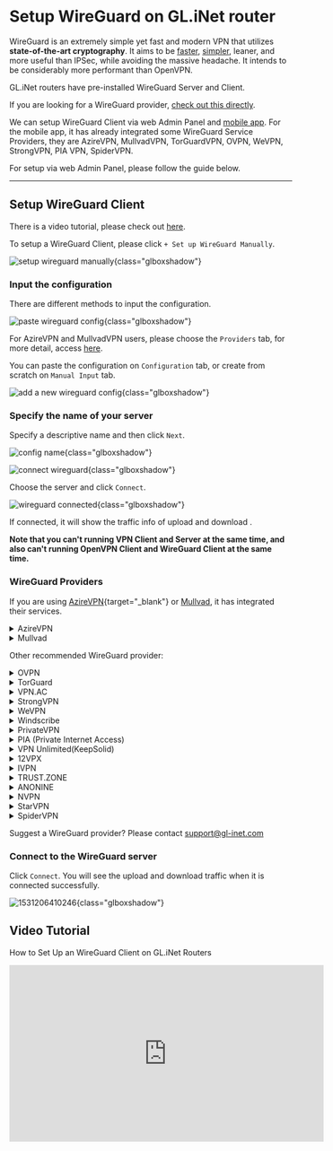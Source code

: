 # Setup WireGuard on GL.iNet router

WireGuard is an extremely simple yet fast and modern VPN that utilizes **state-of-the-art cryptography**. It aims to be [faster](https://www.wireguard.com/performance/), [simpler](https://www.wireguard.com/quickstart/), leaner, and more useful than IPSec, while avoiding the massive headache. It intends to be considerably more performant than OpenVPN. 

GL.iNet routers have pre-installed WireGuard Server and Client.

If you are looking for a WireGuard provider, [check out this directly](#wireguard-providers).

We can setup WireGuard Client via web Admin Panel and [mobile app](../mobile_app). For the mobile app, it has already integrated some WireGuard Service Providers, they are AzireVPN, MullvadVPN, TorGuardVPN, OVPN, WeVPN, StrongVPN, PIA VPN, SpiderVPN.

For setup via web Admin Panel, please follow the guide below.

---

## Setup WireGuard Client

There is a video tutorial, please check out [here](#video-tutorial).

To setup a WireGuard Client, please click `+ Set up WireGuard Manually`.

![setup wireguard manually](https://static.gl-inet.com/docs/en/3/tutorials/wireguard_client/setup_wireguard_manually.png){class="glboxshadow"}

### Input the configuration

There are different methods to input the configuration.

![paste wireguard config](https://static.gl-inet.com/docs/en/3/tutorials/wireguard_client/paste_wireguard_config.png){class="glboxshadow"}

For AzireVPN and MullvadVPN users, please choose the `Providers` tab, for more detail, access [here](#wireguard-providers).

You can paste the configuration on `Configuration` tab, or create from scratch on `Manual Input` tab.

![add a new wireguard config](https://static.gl-inet.com/docs/en/3/tutorials/wireguard_client/add_a_new_wireguard_config.png){class="glboxshadow"}

### Specify the name of your server

Specify a descriptive name and then click `Next`.

![config name](https://static.gl-inet.com/docs/en/3/tutorials/wireguard_client/input_config_name.png){class="glboxshadow"}

![connect wireguard](https://static.gl-inet.com/docs/en/3/tutorials/wireguard_client/wireguard_connect.png){class="glboxshadow"}

Choose the server and click `Connect`.

![wireguard connected](https://static.gl-inet.com/docs/en/3/tutorials/wireguard_client/wireguard_connected.png){class="glboxshadow"}

If connected, it will show the traffic info of upload and download .

**Note that you can't running VPN Client and Server at the same time, and also can't running OpenVPN Client and WireGuard Client at the same time.**

### WireGuard Providers

If you are using [AzireVPN](https://www.azirevpn.com/aff/9x7wisg4){target="_blank"} or [Mullvad](https://mullvad.net/), it has integrated their services.

<details>
  <summary>AzireVPN</summary>
  <ul>
    <li>
      <p>
        Select <a href="https://www.azirevpn.com/aff/9x7wisg4" target="_blank">AzireVPN</a> as the provider, enter your User Name and Password and then click `Next`.
      </p>
      <p>
        <img class="glboxshadow" src="https://static.gl-inet.com/docs/en/3/tutorials/wireguard_client/azirevpn/setup_azirevpn.png" alt="Configuraion" />
      </p>
      <p>It will take several minutes to get configs, please be patient.</p>
    </li>
    <li>You can also use <a href="../mobile_app">mobile app</a> to setup AzireVPN.</li>
  </ul>
</details>

<details>
  <summary>Mullvad</summary>
  <ul>
    <li>
      <p>
        Select Mullvad as the provider, enter your Account Number and then click "Add" to finish the WireGuard Client setup.
      </p>
      <p>
        <img class="glboxshadow" src="https://static.gl-inet.com/docs/en/3/tutorials/wireguard_client/mullvadvpn/setup_mullvadvpn.png" alt="Configuraion" />
      </p>
      <p>
        It will take several minutes to get configs, please be patient.
      </p>
    </li>
    <li>You can also use <a href="../mobile_app">mobile app</a> to setup Mullvad.</li>
  </ul>
</details>

Other recommended WireGuard provider:

<details>
  <summary>OVPN</summary>
  <p>
    <a href="https://www.ovpn.com/en?ref=glinet" target="_blank">Office Website</a>
  </p>
  <ol type="1">
    <li>
      <p>
        Login <a href="https://www.ovpn.com/en?ref=glinet" target="_blank">www.ovpn.com</a>, find the menu below to get WireGuard configuration files.
      </p>
      <p>
        <img class="glboxshadow" alt="" src="https://static.gl-inet.com/docs/en/3/tutorials/wireguard_client/ovpn/get_wireguard_configuration_files.jpg"/>
      </p>
    </li>
    <li>
      <p>Click Generate WireGuard keys, choose the server you wanted, then download the config.</p>
      <p>
        <img class="glboxshadow" alt="" src="https://static.gl-inet.com/docs/en/3/tutorials/wireguard_client/ovpn/download_wireguard_configuration_files.jpg"/>
      </p>
    </li>
    <li>
      <p>
        Open the config by text edit software, copy the content.
      </p>
      <p>
        The config may contain IPv6 content, as GL.iNet routers is not support IPv6 good enough, so please delete the IPv6 content. I have a example show below, the highlight content is the IPv6 content.
      </p>
      <p>
        <img class="glboxshadow" alt="remove wireguard ipv6 content" src="https://static.gl-inet.com/docs/en/3/tutorials/wireguard_client/ovpn/remove_wireguard_ipv6_content.jpg" />
      </p>
    </li>
    <li>
      <p>
        Login web Admin Panel, VPN --> WireGuard Client --> Set up WireGuard Manually
      </p>
      <p>
        <img class="glboxshadow" alt="setup wireguard manually" src="https://static.gl-inet.com/docs/en/3/tutorials/wireguard_client/setup_wireguard_manually.png" />
      </p>
    </li>
    <li>
      <p>
        Paste the configuration text to the Configuration windows. Click <b>Next</b>
      </p>
      <p>
        <img class="glboxshadow" alt="paste wireguard config" src="https://static.gl-inet.com/docs/en/3/tutorials/wireguard_client/add_a_new_wireguard_config.png" />
      </p>
    </li>
    <li>
      <p>
        Specify the name of your server and click <b>Add</b>
      </p>
      <p>
        <img class="glboxshadow" alt="input config name" src="https://static.gl-inet.com/docs/en/3/tutorials/wireguard_client/input_config_name.png" />
      </p>
    </li>
    <li>
      <p>
        Connect to the WireGuard server by clicking <b>Connect</b>
      </p>
      <p>
        <img class="glboxshadow" alt="connect wireguard" src="https://static.gl-inet.com/docs/en/3/tutorials/wireguard_client/wireguard_connect.png" />
      </p>
    </li>
    <li>
      <p>
        You will see the upload and download traffic when it is connected successfully.
      </p>
      <p>
        <img class="glboxshadow" alt="wiregaurd connected" src="https://static.gl-inet.com/docs/en/3/tutorials/wireguard_client/wireguard_connected.png" />
      </p>
    </li>
    <li>You can also use <a href="../mobile_app">mobile app</a> to setup OVPN.</li>
  </ol>
</details>

<details>
  <summary>TorGuard</summary>
  <p>
    <a href="https://torguard.net/aff.php?aff=3040" target="_blank">Official Website</a>
  </p>
  <ol type="1">
    <li>
      <p>
        If you are using <a href="https://torguard.net/aff.php?aff=3040" target="_blank">TorGuard</a>, you need to login the control panel and find <b>Config Generator</b> from the <b>Tools</b> menu. 
      </p>
      <p>
        <img class="glboxshadow" alt="torguard enable wireguard access" src="https://static.gl-inet.com/docs/en/3/tutorials/wireguard_client/torguard/torguard_menu.jpg" />
      </p>
    </li>
    <li>
      <p>
        On the Config Generator page, choose <b>VPN Tunnel type</b> to WireGuard, select <b>VPN Server</b>, input <b>VPN Username</b> and <b>VPN Password</b>, click <b>Generate Config</b> button, wait a second, you will find the config on <b>Config Output</b> section.
      </p>
      <p>
        <img class="glboxshadow" alt="torguard generate wireguard config" src="https://static.gl-inet.com/docs/en/3/tutorials/wireguard_client/torguard/torguard_generate_wireguard_config.png" />
      </p>
      <p>
        You can find the <b>VPN Username</b> and <b>VPN Password</b> below
      </p>
      <p>
        <img class="glboxshadow" alt="torguard vpn username vpn password" src="https://static.gl-inet.com/docs/en/3/tutorials/wireguard_client/torguard/torguard_vpnusername_vpnpassword.png" />
      </p>
    </li>
    <li>
      <p>
        Copy the config content. Please note that the first line is <b># TorGuard WireGuard Config</b>, delete the first line before copy it.
      </p>
    </li>
    <li>
      <p>Login web Admin Panel, VPN --> WireGuard Client --> Set up WireGuard Manually</p>
      <p>
        <img class="glboxshadow" alt="setup wireguard manually" src="https://static.gl-inet.com/docs/en/3/tutorials/wireguard_client/setup_wireguard_manually.png" />
      </p>
    </li>
    <li>
      <p>Paste the configuration text to the Configuration windows. Click <b>Next</b></p>
      <p>
        <img class="glboxshadow" alt="paste wireguard config" src="https://static.gl-inet.com/docs/en/3/tutorials/wireguard_client/add_a_new_wireguard_config.png" />
      </p>
    </li>
    <li>
      <p>Specify the name of your server and click <b>Add</b></p>
      <p>
        <img class="glboxshadow" alt="input config name" src="https://static.gl-inet.com/docs/en/3/tutorials/wireguard_client/input_config_name.png" />
      </p>
    </li>
    <li>
      <p>Connect to the WireGuard server by clicking <b>Connect</b></p>
      <p>
        <img class="glboxshadow" alt="connect wireguard" src="https://static.gl-inet.com/docs/en/3/tutorials/wireguard_client/wireguard_connect.png" />
      </p>
    </li>
    <li>
      <p>You will see the upload and download traffic when it is connected successfully.</p>
      <p>
        <img class="glboxshadow" alt="wiregaurd connected" src="https://static.gl-inet.com/docs/en/3/tutorials/wireguard_client/wireguard_connected.png" />
      </p>
    </li>
    <li>You can also use <a href="../mobile_app">mobile app</a> to setup TorguardVPN.</li>
  </ol>
  <p>
    <a href="https://torguard.net/knowledgebase.php?action=displayarticle&id=250" target="_blank">Refer link</a>
  </p>
</details>

<details>
  <summary>VPN.AC</summary>
  <p>
    <a href="https://vpn.ac/aff.php?aff=1424" target="_blank">Official Website</a>
  </p>
  <ol type="1">
    <li>
      <p>If you are using <a href="https://vpn.ac/aff.php?aff=1424" target="_blank">VPN.AC</a>, you need to login the control panel and find WireGuard Manager from the "Services" menu. </p>
      <p><img class="glboxshadow" alt="VPN.AC WireGuard Manager" src="https://static.gl-inet.com/docs/en/3/tutorials/wireguard_client/vpnac/vpn.ac_wireguard_manager.jpg" /></p>
    </li>
    <li>
      <p>Create the config and download.</p>
      <p><img class="glboxshadow" alt="VPN.AC create wireguard profiles" src="https://static.gl-inet.com/docs/en/3/tutorials/wireguard_client/vpnac/vpn.ac_create_wireguard_profiles.jpg" /></p>
    </li>
    <li>
      <p>Extract file, open the config by text edit software, copy the content.</p>
    </li>
    <li>
      <p>Login web Admin Panel, VPN --> WireGuard Client --> Set up WireGuard Manually</p>
      <p><img class="glboxshadow" alt="setup wireguard manually" src="https://static.gl-inet.com/docs/en/3/tutorials/wireguard_client/setup_wireguard_manually.png" /></p>
    </li>
    <li>
      <p>Paste the configuration text to the Configuration windows. Click <b>Next</b></p>
      <p><img class="glboxshadow" alt="paste wireguard config" src="https://static.gl-inet.com/docs/en/3/tutorials/wireguard_client/add_a_new_wireguard_config.png" /></p>
    </li>
    <li>
      <p>Specify the name of your server and click <b>Add</b></p>
      <p><img class="glboxshadow" alt="input config name" src="https://static.gl-inet.com/docs/en/3/tutorials/wireguard_client/input_config_name.png" /></p>
    </li>
    <li>
      <p>Connect to the WireGuard server by clicking <b>Connect</b></p>
      <p><img class="glboxshadow" alt="connect wireguard" src="https://static.gl-inet.com/docs/en/3/tutorials/wireguard_client/wireguard_connect.png" /></p>
    </li>
    <li>
      <p>You will see the upload and download traffic when it is connected successfully.</p>
      <p><img class="glboxshadow" alt="wiregaurd connected" src="https://static.gl-inet.com/docs/en/3/tutorials/wireguard_client/wireguard_connected.png" /></p>
    </li>
  </ol>
</details>

<details>
  <summary>StrongVPN</summary>
  <p>
    <a href="https://strongvpn.com/?tr_aid=5ac44bd241ca7" target="_blank">Official Website</a>
  </p>
  <ol type="1">
    <li>
      <p>If you are using <a href="https://strongvpn.com/?tr_aid=5ac44bd241ca7" target="_blank">StrongVPN</a>, sign in at <a href="https://wg.strongvpn.com" target="_blank">https://wg.strongvpn.com</a></p>
    </li>
    <li>
      <p>Select a location from the drop down menu, click <b>GENERATE</b>, open the downloaded text file.</p>
      <p><img class="glboxshadow" alt="strongvpn wireguard configuration generator" src="https://static.gl-inet.com/docs/en/3/tutorials/wireguard_client/strongvpn/strongvpn_wireguard_configuration_generator.png" /></p>
    </li>
    <li>
      <p>Open the config by text edit software, copy the content.</p>
    </li>
    <li>
      <p>Login web Admin Panel, VPN --> WireGuard Client --> Set up WireGuard Manually</p>
      <p><img class="glboxshadow" alt="setup wireguard manually" src="https://static.gl-inet.com/docs/en/3/tutorials/wireguard_client/setup_wireguard_manually.png" /></p>
    </li>
    <li>
      <p>Paste the configuration text to the Configuration windows. Click <b>Next</b></p>
      <p><img class="glboxshadow" alt="paste wireguard config" src="https://static.gl-inet.com/docs/en/3/tutorials/wireguard_client/add_a_new_wireguard_config.png" /></p>
    </li>
    <li>
      <p>Specify the name of your server and click <b>Add</b></p>
      <p><img class="glboxshadow" alt="input config name" src="https://static.gl-inet.com/docs/en/3/tutorials/wireguard_client/input_config_name.png" /></p>
    </li>
    <li>
      <p>Connect to the WireGuard server by clicking <b>Connect</b></p>
      <p><img class="glboxshadow" alt="connect wireguard" src="https://static.gl-inet.com/docs/en/3/tutorials/wireguard_client/wireguard_connect.png" /></p>
    </li>
    <li>
      <p>You will see the upload and download traffic when it is connected successfully.</p>
      <p><img class="glboxshadow" alt="wiregaurd connected" src="https://static.gl-inet.com/docs/en/3/tutorials/wireguard_client/wireguard_connected.png" /></p>
    </li>
    <li>You can also use <a href="../mobile_app">mobile app</a> to setup StrongVPN.</li>
  </ol>
  <p>
    <a href="https://support.strongvpn.com/hc/en-us/articles/360035942554-WireGuard-GLiNet-Routers" target="_blank">Refer link</a>
  </p>
</details>

<details>
  <summary>WeVPN</summary>
  <p><a href="https://www.wevpn.com/aff/glinet" target="_blank">Official Website</a></p>
  <ol type="1">
    <li>
      <p>Access the Members Area to make a custom config using the Config Generator.</p>
      <p><img class="glboxshadow" alt="wevpn manual configuration generator" src="https://static.gl-inet.com/docs/en/3/tutorials/wireguard_client/wevpn/wevpn_1.jpg" /></p>
    </li>
    <li>
      <p>When you select the WireGuard protocol, you will need to select <b>Add device</b> for the region selected.</p>
      <p><img class="glboxshadow" alt="wevpn manual configuration generator" src="https://static.gl-inet.com/docs/en/3/tutorials/wireguard_client/wevpn/wevpn_2.jpg" /></p>
    </li>
    <li>
      <p>Select the Download option. Open it by a text editor, copy the content.</p>
    </li>
    <li>
      <p>Login web Admin Panel, VPN --> WireGuard Client --> Set up WireGuard Manually</p>
      <p><img class="glboxshadow" alt="setup wireguard manually" src="https://static.gl-inet.com/docs/en/3/tutorials/wireguard_client/setup_wireguard_manually.png" /></p>
    </li>
    <li>
      <p>Paste the configuration text to the Configuration windows. Click <b>Next</b></p>
      <p><img class="glboxshadow" alt="paste wireguard config" src="https://static.gl-inet.com/docs/en/3/tutorials/wireguard_client/add_a_new_wireguard_config.png" /></p>
    </li>
    <li>
      <p>Specify the name of your server and click <b>Add</b></p>
      <p><img class="glboxshadow" alt="input config name" src="https://static.gl-inet.com/docs/en/3/tutorials/wireguard_client/input_config_name.png" /></p>
    </li>
    <li>
      <p>Connect to the WireGuard server by clicking <b>Connect</b></p>
      <p><img class="glboxshadow" alt="connect wireguard" src="https://static.gl-inet.com/docs/en/3/tutorials/wireguard_client/wireguard_connect.png" /></p>
    </li>
    <li>
      <p>You will see the upload and download traffic when it is connected successfully.</p>
      <p><img class="glboxshadow" alt="wiregaurd connected" src="https://static.gl-inet.com/docs/en/3/tutorials/wireguard_client/wireguard_connected.png" /></p>
    </li>
    <li>You can also use <a href="../mobile_app">mobile app</a> to setup WeVPN.</li>
  </ol>
  <p><a href="https://wevpn.com/support/hc/en-us/search/click?data=BAh7CjoHaWRsKwgmhcHUUwA6CXR5cGVJIgxhcnRpY2xlBjoGRVQ6CHVybEkiTWh0dHBzOi8vd2V2cG4uemVuZGVzay5jb20vaGMvZW4tdXMvYXJ0aWNsZXMvMzYwMDUxNzM3ODk0LVdpcmVndWFyZC1TZXR1cAY7B1Q6DnNlYXJjaF9pZEkiKTg1MzYyYTliLTFiNjQtNDgxZi1hOTZiLTIzMTE3NzQ4ZGMwMwY7B0Y6CXJhbmtpBg%3D%3D--708754fd43f05b5496036ebe0747c5a6dac84bf3">Refer link</a></p>
</details>

<details>
  <summary>Windscribe</summary>
  <p><a href="https://windscribe.com/" target="_blank">Official Website</a></p>
  <ol type="1">
    <li>
      <p>Login then access the <a href="https://windscribe.com/getconfig/wireguard">WireGuard Config Generator</a>. Select location and port you'd like to use, then click Download Config.</p>
      <p><img class="glboxshadow" alt="windscribe WireGuard Config Generator" src="https://static.gl-inet.com/docs/en/3/tutorials/wireguard_client/windscribe/windscribe_01.jpg" /></p>
    </li>
    <li>
      <p>Open it by a text editor, copy the content.</p>
    </li>
    <li>
      <p>Login web Admin Panel, VPN --> WireGuard Client --> Set up WireGuard Manually</p>
      <p><img class="glboxshadow" alt="setup wireguard manually" src="https://static.gl-inet.com/docs/en/3/tutorials/wireguard_client/setup_wireguard_manually.png" /></p>
    </li>
    <li>
      <p>Paste the configuration text to the Configuration windows. Click <b>Next</b></p>
      <p><img class="glboxshadow" alt="paste wireguard config" src="https://static.gl-inet.com/docs/en/3/tutorials/wireguard_client/add_a_new_wireguard_config.png" /></p>
    </li>
    <li>
      <p>Specify the name of your server and click <b>Add</b></p>
      <p><img class="glboxshadow" alt="input config name" src="https://static.gl-inet.com/docs/en/3/tutorials/wireguard_client/input_config_name.png" /></p>
    </li>
    <li>
      <p>Connect to the WireGuard server by clicking <b>Connect</b></p>
      <p><img class="glboxshadow" alt="connect wireguard" src="https://static.gl-inet.com/docs/en/3/tutorials/wireguard_client/wireguard_connect.png" /></p>
    </li>
    <li>
      <p>You will see the upload and download traffic when it is connected successfully.</p>
      <p><img class="glboxshadow" alt="wiregaurd connected" src="https://static.gl-inet.com/docs/en/3/tutorials/wireguard_client/wireguard_connected.png" /></p>
    </li>
  </ol>
  </ol>
</details>

<details>
  <summary>PrivateVPN</summary>
  <p><a href="https://affiliate.privatevpn.com/scripts/click.php?a_aid=5e3a511658bc3" target="_blank">Official Website</a></p>
  <ol type="1">
    <li>
      <p>Login then access the <a href="https://privatevpn.com/control-panel" target="_blank">Control panel</a></p>
      <p><img class="glboxshadow" alt="PrivateVPN Control panel" src="https://static.gl-inet.com/docs/en/3/tutorials/wireguard_client/privatevpn/privatevpn_wireguard_1.jpg" /></p>
    </li>
    <li>
      <p>Select a server</p>
      <p><img class="glboxshadow" alt="select a server" src="https://static.gl-inet.com/docs/en/3/tutorials/wireguard_client/privatevpn/privatevpn_wireguard_2.jpg" /></p>
    </li>
    <li>
      <p>Click GENERATE CONFIG, then copy the config.</p>
      <p><img class="glboxshadow" alt="generate config" src="https://static.gl-inet.com/docs/en/3/tutorials/wireguard_client/privatevpn/privatevpn_wireguard_3.jpg" /></p>
    </li>
    <li>
      <p>Paste the configuration text to the Configuration windows. Click <b>Next</b></p>
      <p><img class="glboxshadow" alt="paste wireguard config" src="https://static.gl-inet.com/docs/en/3/tutorials/wireguard_client/add_a_new_wireguard_config.png" /></p>
    </li>
    <li>
      <p>Specify the name of your server and click <b>Add</b></p>
      <p><img class="glboxshadow" alt="input config name" src="https://static.gl-inet.com/docs/en/3/tutorials/wireguard_client/input_config_name.png" /></p>
    </li>
    <li>
      <p>Connect to the WireGuard server by clicking <b>Connect</b></p>
      <p><img class="glboxshadow" alt="connect wireguard" src="https://static.gl-inet.com/docs/en/3/tutorials/wireguard_client/wireguard_connect.png" /></p>
    </li>
    <li>
      <p>You will see the upload and download traffic when it is connected successfully.</p>
      <p><img class="glboxshadow" alt="wiregaurd connected" src="https://static.gl-inet.com/docs/en/3/tutorials/wireguard_client/wireguard_connected.png" /></p>
    </li>
  </ol>
</details>


<details>
  <summary>PIA (Private Internet Access)</summary>
  <p>
    <a href="https://privateinternetaccess.com/offer/GLiNET_71dx4t8bl" target="_blank">Official Website</a>
  </p>
  <p>It can't downlaod the WireGaurd configs from its website, please use <a href="../mobile_app">mobile app</a> to setup PIA VPN.</p>
</details>


<details>
  <summary>VPN Unlimited(KeepSolid)</summary>
  <p>
    <a href="https://keepsolid.g2afse.com/click?pid=270&offer_id=7" target="_blank">Official Website</a>
  </p>
  <ol type="1">
    <li>
      <p>If you are using <a href="https://keepsolid.g2afse.com/click?pid=270&offer_id=7" target="_blank">VPN Unlimited</a>, sign in to your <a href="https://my.keepsolid.com/" target="_blank">User Office</a> > select the VPN Unlimited® application > click <b>Manage</b>.</p>
      <p><img class="glboxshadow" alt="vpn unlimited setup on gl.inet router" src="https://static.gl-inet.com/docs/en/3/tutorials/wireguard_client/vpnunlimited/01.jpg" /></p>
    </li>
    <li>
      <p>Press the field under <b>Device</b> and click <b>Manually create a new device…</b> > set it’s custom name, for example WireGuard  > choose appropriate location of the <b>Server</b> > select the <b>WireGuard</b>® protocol from the dropdown menu > click <b>Generate</b>. </p>
      <p><img class="glboxshadow" alt="vpn unlimited setup on gl.inet router" src="https://static.gl-inet.com/docs/en/3/tutorials/wireguard_client/vpnunlimited/02.jpg" /></p>
    </li>
    <li>
      <p>The configuration parameters will then appear below in the text format. You’ll need them for further configuration of your GL.iNet router.</p>
      <p><img class="glboxshadow" alt="vpn unlimited setup on gl.inet router" src="https://static.gl-inet.com/docs/en/3/tutorials/wireguard_client/vpnunlimited/03.jpg" /></p>
    </li>
    <li>
      <p>Login web Admin Panel, VPN --> WireGuard Client --> Set up WireGuard Manually</p>
      <p><img class="glboxshadow" alt="setup wireguard manually" src="https://static.gl-inet.com/docs/en/3/tutorials/wireguard_client/setup_wireguard_manually.png" /></p>
    </li>
    <li>
      <p>
        The <b>Add a New WireGuard</b>® <b>Client</b> window will appear. In the <b>Configuration</b> tab, paste the details of the manual configuration settings you’ve generated before: 
      </p>
      <p>
      [Interface]</br>
      PrivateKey = <i>paste the PrivateKey from your User Office</i></br>
      ListenPort = <i>paste the ListenPort details</i></br>
      Address = <i>paste Address information</i></br>
      DNS = <i>paste DNS details from the User Office</i></br>
      </br>
      [Peer]</br>
      PublicKey = <i>paste PublicKey from the User Office</i></br>
      PresharedKey = <i>paste PresharedKey details</i></br>
      AllowedIPs = <i>paste AllowedIPs details</i></br>
      Endpoint = <i>paste Endpoint information</i></br>
      </p>
      <p><img class="glboxshadow" alt="vpn unlimited setup on gl.inet router" src="https://static.gl-inet.com/docs/en/3/tutorials/wireguard_client/vpnunlimited/add_a_new_wireguard_config.png" /></p>
      <p>Once completed, click <b>Add</b>.</p>
    </li>
    <li>
      <p>Specify the name of your server and click <b>Add</b></p>
      <p><img class="glboxshadow" alt="input config name" src="https://static.gl-inet.com/docs/en/3/tutorials/wireguard_client/input_config_name.png" /></p>
    </li>
    <li>
      <p>Connect to the WireGuard server by clicking <b>Connect</b></p>
      <p><img class="glboxshadow" alt="connect wireguard" src="https://static.gl-inet.com/docs/en/3/tutorials/wireguard_client/wireguard_connect.png" /></p>
    </li>
    <li>
      <p>You will see the upload and download traffic when it is connected successfully.</p>
      <p><img class="glboxshadow" alt="wiregaurd connected" src="https://static.gl-inet.com/docs/en/3/tutorials/wireguard_client/wireguard_connected.png" /></p>
    </li>
  </ol>
  <p><a href="https://www.vpnunlimitedapp.com/help/manuals/wireguard-setup-on-glinet-router" target="_blank">Refer link</a></p>
</details>


<details>
  <summary>12VPX</summary>
  <p><a href="https://12vpx.com/?aff=1174" target="_blank">Official Website</a></p>
  <ol type="1">
  <li>
    <p>If you are using <a href="https://12vpx.com/?aff=1174" target="_blank">12VPX</a>, login then access <a href="https://12vpx.com/setup/wireguard" target="_blank">this page</a>, you will see the configs of all servers.
  </li>
  <li>
    <p>Copy the WireGuard config.</p>
  </li>
  <li>
    <p>Login web Admin Panel, VPN --> WireGuard Client --> Set up WireGuard Manually</p>
    <p><img class="glboxshadow" alt="setup wireguard manually" src="https://static.gl-inet.com/docs/en/3/tutorials/wireguard_client/setup_wireguard_manually.png" /></p>
  </li>
  <li>
    <p>Paste the configuration text to the Configuration windows. Click <b>Next</b></p>
    <p><img class="glboxshadow" alt="paste wireguard config" src="https://static.gl-inet.com/docs/en/3/tutorials/wireguard_client/add_a_new_wireguard_config.png" /></p>
  </li>
  <li>
    <p>Specify the name of your server and click <b>Add</b></p>
    <p><img class="glboxshadow" alt="input config name" src="https://static.gl-inet.com/docs/en/3/tutorials/wireguard_client/input_config_name.png" /></p>
  </li>
  <li>
    <p>Connect to the WireGuard server by clicking <b>Connect</b></p>
    <p><img class="glboxshadow" alt="connect wireguard" src="https://static.gl-inet.com/docs/en/3/tutorials/wireguard_client/wireguard_connect.png" /></p>
  </li>
  <li>
    <p>You will see the upload and download traffic when it is connected successfully.</p>
    <p><img class="glboxshadow" alt="wiregaurd connected" src="https://static.gl-inet.com/docs/en/3/tutorials/wireguard_client/wireguard_connected.png" /></p>
  </li>
</details>


<details>
  <summary>IVPN</summary>
  <p><a href="https://www.ivpn.net/" target="_blank">Official Website</a></p>
  <ol type="1">
    <li>
      <p>If you are using <a href="https://www.ivpn.net/" target="_blank">IVPN</a>, you need to generate the WireGuard config manually. Follow the guide base on your OS.</p>
      <p><a href="https://www.ivpn.net/setup/windows-10-wireguard/" target="_blank">Windows</a>, <a href="https://www.ivpn.net/setup/macos-wireguard/" target="_blank">macOS</a>, <a href="https://www.ivpn.net/setup/linux-wireguard/" target="_blank">Linux</a></p>
    </li>
    <li>
      <p>After generated the config, copy it.</p>
    </li>
    <li>
      <p>Login web Admin Panel, VPN --> WireGuard Client --> Set up WireGuard Manually</p>
      <p><img class="glboxshadow" alt="setup wireguard manually" src="https://static.gl-inet.com/docs/en/3/tutorials/wireguard_client/setup_wireguard_manually.png" /></p>
    </li>
    <li>
      <p>Paste the configuration text to the Configuration windows. Click <b>Next</b></p>
      <p><img class="glboxshadow" alt="paste wireguard config" src="https://static.gl-inet.com/docs/en/3/tutorials/wireguard_client/add_a_new_wireguard_config.png" /></p>
    </li>
    <li>
      <p>Specify the name of your server and click <b>Add</b></p>
      <p><img class="glboxshadow" alt="input config name" src="https://static.gl-inet.com/docs/en/3/tutorials/wireguard_client/input_config_name.png" /></p>
    </li>
    <li>
      <p>Connect to the WireGuard server by clicking <b>Connect</b></p>
      <p><img class="glboxshadow" alt="connect wireguard" src="https://static.gl-inet.com/docs/en/3/tutorials/wireguard_client/wireguard_connect.png" /></p>
    </li>
    <li>
      <p>You will see the upload and download traffic when it is connected successfully.</p>
      <p><img class="glboxshadow" alt="wiregaurd connected" src="https://static.gl-inet.com/docs/en/3/tutorials/wireguard_client/wireguard_connected.png" /></p>
    </li>
  </ol>
  <p><a href="https://www.ivpn.net/setup/gnu-linux-wireguard.html" target="_blank">Refer link</a></p>
</details>


<details>
  <summary>TRUST.ZONE</summary>
  <p><a href="https://trust.zone/" target="_blank">Official Website</a></p>
  <ol type="1">
    <li>
      <p>Access <a href="https://trust.zone/setup">https://trust.zone/setup</a> and login</p>
    </li>
    <li>
      <p>Scroll down to the WireGuard section, choose the port you want, then download a config of specific server or a zip file of all configs</p>
    </li>
    <li>
      <p>Extract and open it by a text editor, copy the content.</p>
    </li>
    <li>
      <p>Login web Admin Panel, VPN --> WireGuard Client --> Set up WireGuard Manually</p>
      <p><img class="glboxshadow" alt="setup wireguard manually" src="https://static.gl-inet.com/docs/en/3/tutorials/wireguard_client/setup_wireguard_manually.png" /></p>
    </li>
    <li>
      <p>Paste the configuration text to the Configuration windows. Click <b>Next</b></p>
      <p><img class="glboxshadow" alt="paste wireguard config" src="https://static.gl-inet.com/docs/en/3/tutorials/wireguard_client/add_a_new_wireguard_config.png" /></p>
    </li>
    <li>
      <p>Specify the name of your server and click <b>Add</b></p>
      <p><img class="glboxshadow" alt="input config name" src="https://static.gl-inet.com/docs/en/3/tutorials/wireguard_client/input_config_name.png" /></p>
    </li>
    <li>
      <p>Connect to the WireGuard server by clicking <b>Connect</b></p>
      <p><img class="glboxshadow" alt="connect wireguard" src="https://static.gl-inet.com/docs/en/3/tutorials/wireguard_client/wireguard_connect.png" /></p>
    </li>
    <li>
      <p>You will see the upload and download traffic when it is connected successfully.</p>
      <p><img class="glboxshadow" alt="wiregaurd connected" src="https://static.gl-inet.com/docs/en/3/tutorials/wireguard_client/wireguard_connected.png" /></p>
    </li>
  </ol>
</details>


<details>
  <summary>ANONINE</summary>
  <p><a href="https://anonine.com/" target="_blank">Official Website</a></p>
  <ol type="1">
    <li>
      <p>Fellow the guide below to generate WireGuard configs.
      <p><a href="https://help.anonine.com/support/solutions/articles/5000817193-anonine-wireguard-installation-guide-for-windows-10" target="_blank">Windows</a>, <a href="https://help.anonine.com/support/solutions/articles/5000817206-anonine-wireguard-installation-guide-for-macos" target="_blank">macOS</a>, <a href="https://help.anonine.com/support/solutions/articles/5000817191--anonine-wireguard-installation-guide-for-ubuntu-18-04" target="_blank">Ubuntu</a>, <a href="https://help.anonine.com/support/solutions/articles/5000817310--anonine-wireguard-installation-for-android" target="_blank">Android</a>, <a href="https://help.anonine.com/support/solutions/articles/5000823286--anonine-wireguard-installation-for-ios" target="_blank">iOS</a></p>
    </li>
    <li>
      <p>After generated the config, copy it.</p>
    </li>
    <li>
      <p>Login web Admin Panel, VPN --> WireGuard Client --> Set up WireGuard Manually</p>
      <p><img class="glboxshadow" alt="setup wireguard manually" src="https://static.gl-inet.com/docs/en/3/tutorials/wireguard_client/setup_wireguard_manually.png" /></p>
    </li>
    <li>
      <p>Paste the configuration text to the Configuration windows. Click <b>Next</b></p>
      <p><img class="glboxshadow" alt="paste wireguard config" src="https://static.gl-inet.com/docs/en/3/tutorials/wireguard_client/add_a_new_wireguard_config.png" /></p>
    </li>
    <li>
      <p>Specify the name of your server and click <b>Add</b></p>
      <p><img class="glboxshadow" alt="input config name" src="https://static.gl-inet.com/docs/en/3/tutorials/wireguard_client/input_config_name.png" /></p>
    </li>
    <li>
      <p>Connect to the WireGuard server by clicking <b>Connect</b></p>
      <p><img class="glboxshadow" alt="connect wireguard" src="https://static.gl-inet.com/docs/en/3/tutorials/wireguard_client/wireguard_connect.png" /></p>
    </li>
    <li>
      <p>You will see the upload and download traffic when it is connected successfully.</p>
      <p><img class="glboxshadow" alt="wiregaurd connected" src="https://static.gl-inet.com/docs/en/3/tutorials/wireguard_client/wireguard_connected.png" /></p>
    </li>
  </ol>
</details>


<details>
  <summary>NVPN</summary>
  <p><a href="https://www.nvpn.net/" target="_blank">Official Website</a></p>
  <ol type="1">
    <li>
      <p>Fellow the guide <a href="https://support.nvpn.net/Knowledgebase/Article/View/428/0/how-to-use-our-wireguard#windows" target="_blank">here</a> to create the config.</p>
    </li>
    <li>
      <p>After generated the config, copy it.</p>
    </li>
    <li>
      <p>Login web Admin Panel, VPN --> WireGuard Client --> Set up WireGuard Manually</p>
      <p><img class="glboxshadow" alt="setup wireguard manually" src="https://static.gl-inet.com/docs/en/3/tutorials/wireguard_client/setup_wireguard_manually.png" /></p>
    </li>
    <li>
      <p>Paste the configuration text to the Configuration windows. Click <b>Next</b></p>
      <p><img class="glboxshadow" alt="paste wireguard config" src="https://static.gl-inet.com/docs/en/3/tutorials/wireguard_client/add_a_new_wireguard_config.png" /></p>
    </li>
    <li>
      <p>Specify the name of your server and click <b>Add</b></p>
      <p><img class="glboxshadow" alt="input config name" src="https://static.gl-inet.com/docs/en/3/tutorials/wireguard_client/input_config_name.png" /></p>
    </li>
    <li>
      <p>Connect to the WireGuard server by clicking <b>Connect</b></p>
      <p><img class="glboxshadow" alt="connect wireguard" src="https://static.gl-inet.com/docs/en/3/tutorials/wireguard_client/wireguard_connect.png" /></p>
    </li>
    <li>
      <p>You will see the upload and download traffic when it is connected successfully.</p>
      <p><img class="glboxshadow" alt="wiregaurd connected" src="https://static.gl-inet.com/docs/en/3/tutorials/wireguard_client/wireguard_connected.png" /></p>
    </li>
  </ol>
</details>

<details>
  <summary>StarVPN</summary>
  <p>
    <a href="https://www.starvpn.com/">Official Website</a>
  </p>
  <ol>
    <li>
      <p>
        <strong>Register an account with StarVPN</strong>
      </p>
      <p>
        Head on over to our <a href="https://www.starvpn.com/#pricing">pricing plan</a> options and choose a VPN plan that suits your needs.&nbsp; &nbsp;You can register on checkout or directly<a href="https://www.starvpn.com/dashboard/register.php"> here.</a>
      </p>
    </li>
    <li>
      <p>
        <strong>Download Wireguard Configuration</strong>
      </p>
      <p>
        Log into the StarVPN member area <a href="https://www.starvpn.com/dashboard">dashboard</a>.&nbsp; Click on Wireguard Config to download the configuration file. Each slot will contain a unique wireguard configuration file. 
      </p>
      <p>
        <img class="glboxshadow" alt="starvpn download wireguard config" src="https://static.gl-inet.com/docs/en/3/tutorials/wireguard_client/starvpn/download-config_edited.jpg" />
      </p>
    </li>
    <li>
      <p>
        The config may contain IPv6 content, as GL.iNet routers is not support IPv6 good enough, so please delete the IPv6 content.
      </p>
      <img class="glboxshadow" alt="startvpn wireguard configuration remove ipv6 content" src="https://static.gl-inet.com/docs/en/3/tutorials/wireguard_client/starvpn/starvpn_wireguard_configuration_remove_ipv6.jpg" />
    </li>
    <li>
      <p>
        Login web Admin Panel, VPN --> WireGuard Client --> Set up WireGuard Manually
      </p>
      <p>
        <img class="glboxshadow" alt="setup wireguard manually" src="https://static.gl-inet.com/docs/en/3/tutorials/wireguard_client/setup_wireguard_manually.png" />
      </p>
    </li>
    <li>
      <p>
        Paste the configuration text to the Configuration windows. Click <b>Next</b>
      </p>
      <p>
        <img class="glboxshadow" alt="paste wireguard config" src="https://static.gl-inet.com/docs/en/3/tutorials/wireguard_client/starvpn/add_a_new_wireguard_config.jpg" />
      </p>
    </li>
    <li>
      <p>
        Specify the name of your server and click <b>Add</b>
      </p>
      <p>
        <img class="glboxshadow" alt="input config name" src="https://static.gl-inet.com/docs/en/3/tutorials/wireguard_client/input_config_name.png" />
      </p>
    </li>
    <li>
      <p>
        Connect to the WireGuard server by clicking <b>Connect</b>
      </p>
      <p>
        <img class="glboxshadow" alt="connect wireguard" src="https://static.gl-inet.com/docs/en/3/tutorials/wireguard_client/wireguard_connect.png" />
      </p>
    </li>
    <li>
      <p>
        You will see the upload and download traffic when it is connected successfully.
      </p>
      <p>
        <img class="glboxshadow" alt="wiregaurd connected" src="https://static.gl-inet.com/docs/en/3/tutorials/wireguard_client/wireguard_connected.png" />
      </p>
    </li>
  </ol>
  <a href="https://www.starvpn.com/wireguard-setup-on-gl-inet-router/">Refer link</a>
</details>

<details>
  <summary>SpiderVPN</summary>
  <p>
    <a href="https://spidervpn.org/#a_aid=5ddfa0372e7ff">Official Website</a>
  </p>
  <ol type="1">
    <li>
      <p>
        Login <a href="https://spidervpn.org/#a_aid=5ddfa0372e7ff">www.spidervpn.org</a>, find the section to get your VPN configuration. Follow the steps to get the configuration.
      </p>
      <p>
        <img class="glboxshadow" alt="get spider vpn configuration" src="https://static.gl-inet.com/docs/en/3/tutorials/wireguard_client/spidervpn/spidervpn_config_1.jpg" />
      </p>
    </li>
    <li>
      <p>Download the vpn configuration</p>
      <p>
        <img class="glboxshadow" alt="download spider vpn configuration" src="https://static.gl-inet.com/docs/en/3/tutorials/wireguard_client/spidervpn/spidervpn_config_2.jpg" />
      </p>
    </li>
    <li>
      <p>Open the config by text edit software, copy the content.</p>
    </li>
    <li>
      <p>Login web Admin Panel, VPN --> WireGuard Client --> Set up WireGuard Manually</p>
      <p>
        <img class="glboxshadow" alt="setup wireguard manually" src="https://static.gl-inet.com/docs/en/3/tutorials/wireguard_client/setup_wireguard_manually.png" />
      </p>
    </li>
    <li>
      <p>
        Paste the configuration text to the Configuration windows. You need to adjust the format, make sure there is a space on each side of the equals sign. Click <b>Next</b>
      </p>
      <p>
        <img class="glboxshadow" alt="paste wireguard config" src="https://static.gl-inet.com/docs/en/3/tutorials/wireguard_client/add_a_new_wireguard_config.png" />
      </p>
    </li>
    <li>
      <p>Specify the name of your server and click <b>Add</b></p>
      <p>
        <img class="glboxshadow" alt="input config name" src="https://static.gl-inet.com/docs/en/3/tutorials/wireguard_client/input_config_name.png" />
      </p>
    </li>
    <li>
      <p>Connect to the WireGuard server by clicking <b>Connect</b></p>
      <p>
        <img class="glboxshadow" alt="connect wireguard" src="https://static.gl-inet.com/docs/en/3/tutorials/wireguard_client/wireguard_connect.png" />
      </p>
    </li>
    <li>
      <p>You will see the upload and download traffic when it is connected successfully.</p>
      <p>
        <img class="glboxshadow" alt="wiregaurd connected" src="https://static.gl-inet.com/docs/en/3/tutorials/wireguard_client/wireguard_connected.png" />
      </p>
    </li>
    <li>You can also use <a href="../mobile_app">mobile app</a> to setup SpiderVPN.</li>
  </ol>
</details>

Suggest a WireGuard provider? Please contact [support@gl-inet.com](mailto:support@gl-inet.com)

### Connect to the WireGuard server

Click `Connect`. You will see the upload and download traffic when it is connected successfully.

![1531206410246](https://static.gl-inet.com/docs/en/3/tutorials/wireguard_client/connect_wireguard.png){class="glboxshadow"}

## Video Tutorial

How to Set Up an WireGuard Client on GL.iNet Routers

<iframe width="560" height="315" src="https://www.youtube.com/embed/oTrche1jprQ" title="YouTube video player" frameborder="0" allow="accelerometer; autoplay; clipboard-write; encrypted-media; gyroscope; picture-in-picture" allowfullscreen></iframe>
